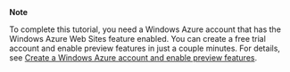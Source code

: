 <div class="dev-callout"><strong>Note</strong>
<p>To complete this tutorial, you need a Windows Azure account that has the Windows Azure Web Sites feature enabled. You can create a free trial account and enable preview features in just a couple minutes. For details, see <a href="../create-a-windows-azure-account/" target="_blank">Create a Windows Azure account and enable preview features</a>.</p>
</div>
<br />

